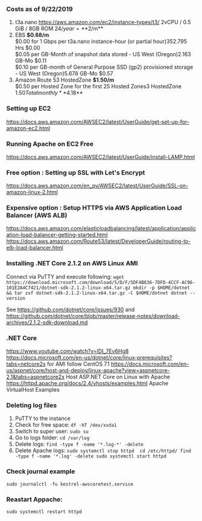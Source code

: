 ### Costs as of 9/22/2019  
1) t3a.nano https://aws.amazon.com/ec2/instance-types/t3/
    2vCPU / 0.5 GiB / 8GB ROM 
    $24/year = **$2/m**
2) EBS  **$0.68/m**  
    $0.00 for 1 Gbps per t3a.nano instance-hour (or partial hour)352.795 Hrs $0.00  
    $0.05 per GB-Month of snapshot data stored - US West (Oregon)2.163 GB-Mo $0.11  
    $0.10 per GB-month of General Purpose SSD (gp2) provisioned storage - US West (Oregon)5.678 GB-Mo $0.57  
3) Amazon Route 53 HostedZone **$1.50/m**  
    $0.50 per Hosted Zone for the first 25 Hosted Zones3 HostedZone $1.50  
Total monthly **$4.18**

### Setting up EC2
https://docs.aws.amazon.com/AWSEC2/latest/UserGuide/get-set-up-for-amazon-ec2.html

### Running Apache on EC2 Free 
https://docs.aws.amazon.com/AWSEC2/latest/UserGuide/install-LAMP.html

### Free option : Setting up SSL with Let's Encrypt
https://docs.aws.amazon.com/en_pv/AWSEC2/latest/UserGuide/SSL-on-amazon-linux-2.html

### Expensive option : Setup HTTPS via AWS Application Load Balancer (AWS ALB)
https://docs.aws.amazon.com/elasticloadbalancing/latest/application/application-load-balancer-getting-started.html
https://docs.aws.amazon.com/Route53/latest/DeveloperGuide/routing-to-elb-load-balancer.html

### Installing .NET Core 2.1.2 on AWS Linux AMI 
Connect via PuTTY and execute following:
`wget https://download.microsoft.com/download/5/D/F/5DF4B836-7DFD-4CCF-AC96-101E2A4C7421/dotnet-sdk-2.1.2-linux-x64.tar.gz
mkdir -p $HOME/dotnet && tar zxf dotnet-sdk-2.1.2-linux-x64.tar.gz -C $HOME/dotnet
dotnet --version`

See https://github.com/dotnet/core/issues/930 and https://github.com/dotnet/core/blob/master/release-notes/download-archives/2.1.2-sdk-download.md

### .NET Core
https://www.youtube.com/watch?v=lDI_7Ev6Hg8
https://docs.microsoft.com/en-us/dotnet/core/linux-prerequisites?tabs=netcore2x for AMI follow CentOS 7.1
https://docs.microsoft.com/en-us/aspnet/core/host-and-deploy/linux-apache?view=aspnetcore-2.1&tabs=aspnetcore2x Host ASP.NET Core on Linux with Apache
https://httpd.apache.org/docs/2.4/vhosts/examples.html Apache VirtualHost Examples

### Deleting log files
1) PuTTY to the instance
2) Check for free space: `df -hT /dev/xvda1` 
3) Switch to super user: `sudo su`
4) Go to logs folder: `cd /var/log` 
5) Delete logs: `find -type f -name '*.log-*' -delete`
7) Delete Apache logs:
`sudo systemctl stop httpd 
cd /etc/httpd/
find -type f -name '*.log' -delete
sudo systemctl start httpd`

### Check journal example
`sudo journalctl -fu kestrel-awscoretest.service`

### Reastart Appache:
`sudo systemctl restart httpd`
